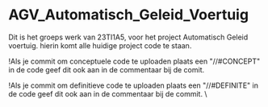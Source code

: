# AGV_Automatisch_Geleid_Voertuig
Dit is het groeps werk van 23TI1A5, voor het project Automatisch Geleid voertuig.
hierin komt alle huidige project code te staan.

!Als je commit om conceptuele code te uploaden plaats een "//#CONCEPT" in de code 
geef dit ook aan in de commentaar bij de comit.

!Als je commit om definitieve code te uploaden plaats een "//#DEFINITE" in de code
geef dit ook aan in de commentaar bij de commit. \

